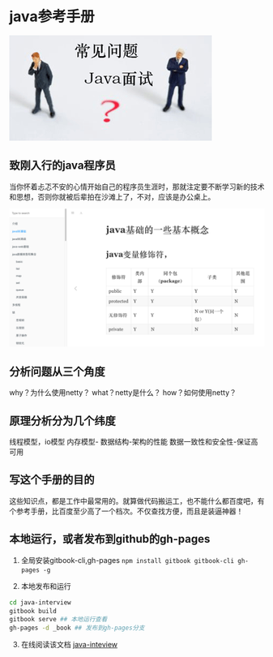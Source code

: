 # java参考手册

![java面试](images/interview.gif)
## 致刚入行的java程序员
当你怀着忐忑不安的心情开始自己的程序员生涯时，那就注定要不断学习新的技术和思想，否则你就被后辈拍在沙滩上了，不对，应该是办公桌上。

![书籍截图](images/book.png)

## 分析问题从三个角度
why？为什么使用netty？
what？netty是什么？
how？如何使用netty？

## 原理分析分为几个纬度
线程模型，io模型
内存模型-
数据结构-架构的性能
数据一致性和安全性-保证高可用

## 写这个手册的目的
这些知识点，都是工作中最常用的。就算做代码搬运工，也不能什么都百度吧，有个参考手册，比百度至少高了一个档次。不仅查找方便，而且是装逼神器！

## 本地运行，或者发布到github的gh-pages
1. 全局安装gitbook-cli,gh-pages
`npm install gitbook gitbook-cli gh-pages -g`

2. 本地发布和运行
```bash
cd java-interview
gitbook build
gitbook serve ## 本地运行查看
gh-pages -d _book ## 发布到gh-pages分支
```
3. 在线阅读该文档
[java-inteview](https://maochunguang.github.io/java-interview/)
